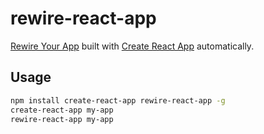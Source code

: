 # rewire-react-app

[Rewire Your App](https://github.com/timarney/react-app-rewired) built with [Create React App](https://github.com/facebook/create-react-app) automatically.

## Usage

```bash
npm install create-react-app rewire-react-app -g
create-react-app my-app
rewire-react-app my-app
```